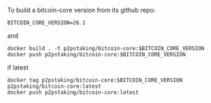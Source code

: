 To build a bitcoin-core version from its github repo: 

```BITCOIN_CORE_VERSION=26.1```

and 

```
docker build . -t p2pstaking/bitcoin-core:$BITCOIN_CORE_VERSION
docker push p2pstaking/bitcoin-core:$BITCOIN_CORE_VERSION
```

if latest

```
docker tag p2pstaking/bitcoin-core:$BITCOIN_CORE_VERSION p2pstaking/bitcoin-core:latest
docker push p2pstaking/bitcoin-core:latest
```


